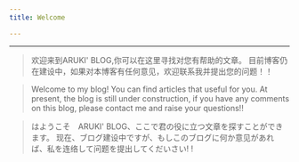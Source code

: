 ```yaml
---
title: Welcome

---
```

***

>欢迎来到ARUKI' BLOG,你可以在这里寻找对您有帮助的文章。
>目前博客仍在建设中，如果对本博客有任何意见，欢迎联系我并提出您的问题！！

>Welcome to my blog! You can find articles that useful for you.
>At present, the blog is still under construction, if you have any comments on this blog, please contact me and raise your questions!!

>はようこそ　ARUKI' BLOG、ここで君の役に立つ文章を探すことができます。
>现在、ブログ建设中ですが、もしこのブログに何か意见があれば、私を连络して问题を提出してくだいさい! !
